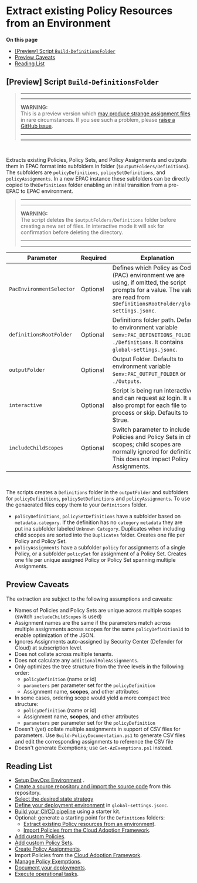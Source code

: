 # Extract existing Policy Resources from an Environment

**On this page**

* [\[Preview\] Script `Build-DefinitionsFolder`](#preview-script-build-definitionsfolder)
* [Preview Caveats](#preview-caveats)
* [Reading List](#reading-list)

## [Preview] Script `Build-DefinitionsFolder`

> ---
> ---
>
> **WARNING:** <br/>
> This is a preview version which [may produce strange assignment files](#preview-caveats) in rare circumstances. If you see such a problem, please [raise a GitHub issue](https://github.com/Azure/enterprise-azure-policy-as-code/issues/new).
>
> ---
> ---

<br/>

Extracts existing Policies, Policy Sets, and Policy Assignments and outputs them in EPAC format into subfolders in folder (`$outputFolders/Definitions`). The subfolders are `policyDefinitions`, `policySetDefinitions`, and `policyAssignments`. In a new EPAC instance these subfolders can be directly copied to the`Definitions` folder enabling an initial transition from a pre-EPAC to EPAC environment.

> ---
> ---
>
> **WARNING:** <br/>
> The script deletes the `$outputFolders/Definitions` folder before creating a new set of files. In interactive mode it will ask for confirmation before deleting the directory.
>
> ---
> ---

|Parameter | Required | Explanation |
|----------|----------|-------------|
| `PacEnvironmentSelector` | Optional | Defines which Policy as Code (PAC) environment we are using, if omitted, the script prompts for a value. The values are read from `$DefinitionsRootFolder/global-settings.jsonc`. |
| `definitionsRootFolder` | Optional | Definitions folder path. Defaults to environment variable `$env:PAC_DEFINITIONS_FOLDER` or `./Definitions`. It contains `global-settings.jsonc`.
| `outputFolder` | Optional | Output Folder. Defaults to environment variable `$env:PAC_OUTPUT_FOLDER` or `./Outputs`.
| `interactive` | Optional | Script is being run interactively and can request az login. It will also prompt for each file to process or skip. Defaults to $true. |
| `includeChildScopes` | Optional | Switch parameter to include Policies and Policy Sets in child scopes; child scopes are normally ignored for definitions. This does not impact Policy Assignments. |

<br/>

The scripts creates a `Definitions` folder in the `outputFolder` and subfolders for `policyDefinitions`, `policySetDefinitions` and `policyAssignments`. To use the genaerated files copy them to your `Definitions` folder.

* `policyDefinitions`, `policySetDefinitions` have a subfolder based on `metadata.category`. If the definition has no `category` `metadata` they are put ina subfolder labeled `Unknown Category`. Duplicates when including child scopes are sorted into the `Duplicates` folder. Creates one file per Policy and Policy Set.
* `policyAssignments` have a subfolder `policy` for assignments of a single Policy, or a subfolder `policySet` for assignment of a Policy Set. Creates one file per unique assigned Policy or Policy Set spanning multiple Assignments.

## Preview Caveats

The extraction are subject to the following assumptions and caveats:

* Names of Policies and Policy Sets are unique across multiple scopes (switch `includeChildScopes` is used)
* Assignment names are the same if the parameters match across multiple assignments across scopes for the same `policyDefinitionId` to enable optimization of the JSON.
* Ignores Assignments auto-assigned by Security Center (Defender for Cloud) at subscription level.
* Does not collate across multiple tenants.
* Does not calculate any `additionalRoleAssignments`.
* Only optimizes the tree structure from the three levels in the following order:
  * `policyDefinition` (name or id)
  * `parameters` per parameter set for the `policyDefinition`
  * Assignment name, **scopes**, and other attributes
* In some cases, ordering scope would yield a more compact tree structure:
  * `policyDefinition` (name or id)
  * Assignment name, **scopes**, and other attributes
  * `parameters` per parameter set for the `policyDefinition`
* Doesn't (yet) collate multiple assignments in support of CSV files for parameters. Use `Build-PolicyDocumentation.ps1` to generate CSV files and edit the corresponding assignments to reference the CSV file
* Doesn't generate Exemptions; use `Get-AzExemptions.ps1` instead.

## Reading List

* [Setup DevOps Environment](operating-environment.md) .
* [Create a source repository and import the source code](clone-github.md) from this repository.
* [Select the desired state strategy](desired-state-strategy.md)
* [Define your deployment environment](definitions-and-global-settings.md) in `global-settings.jsonc`.
* [Build your CI/CD pipeline](ci-cd-pipeline.md) using a starter kit.
* Optional: generate a starting point for the `Definitions` folders:
  * [Extract existing Policy resources from an environment](extract-existing-policy-resources.md).
  * [Import Policies from the Cloud Adoption Framework](cloud-adoption-framework.md).
* [Add custom Policies](policy-definitions.md).
* [Add custom Policy Sets](policy-set-definitions.md).
* [Create Policy Assignments](policy-assignments.md).
* Import Policies from the [Cloud Adoption Framework](cloud-adoption-framework.md).
* [Manage Policy Exemptions](policy-exemptions.md).
* [Document your deployments](documenting-assignments-and-policy-sets.md).
* [Execute operational tasks](operational-scripts.md).
